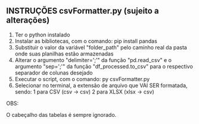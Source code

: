 ## **INSTRUÇÕES csvFormatter.py (sujeito a alterações)**

1. Ter o python instalado
2. Instalar as bibliotecas, com o comando: pip install pandas
3. Substituir o valor da variável "folder_path" pelo caminho real da pasta onde suas planilhas estão armazenadas
4. Alterar o argumento "delimiter=';'" da função "pd.read_csv" e o argumento "sep=';'" da função "df_processed.to_csv" para o respectivo separador de colunas desejado
5. Executar o script, com o comando: py csvFormatter.py
6. Selecionar no terminal, a extensão de arquivo que VAI SER formatada, sendo:
   1 para CSV (csv -> csv)
   2 para XLSX (xlsx -> csv)

OBS:

O cabeçalho das tabelas é sempre ignorado.
